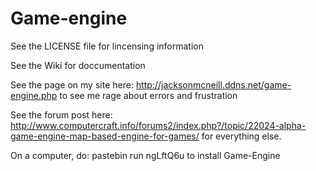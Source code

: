 # Game-engine
See the LICENSE file for lincensing information

See the Wiki for doccumentation

See the page on my site here: http://jacksonmcneill.ddns.net/game-engine.php to see me rage about errors and frustration

See the forum post here: http://www.computercraft.info/forums2/index.php?/topic/22024-alpha-game-engine-map-based-engine-for-games/ for everything else.

On a computer, do: pastebin run ngLftQ6u to install Game-Engine

